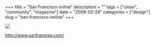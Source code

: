 +++
title = "San Francisco online"
description = ""
tags = ["clean", "community", "magazine"]
date = "2008-02-28"
categories = ["design"]
slug = "san-francisco-online"
+++


 

  <div id="screens-thumbs" class="clearfix">
    <div class="txt-center" id="design-submission"><a href="http://www.sanfranmag.com/"><img id='bluga-thumbnail-865' class='bluga-thumbnail large' src='/media/bluga/
wt47f279136a57a_0.jpg'/></a></div>  
  </div>   
<p><a href="http://www.sanfranmag.com/">http://www.sanfranmag.com/</a></p>




